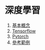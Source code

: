 # 深度學習

1. [基本概念](./README6.ipynb)
2. [Tensorflow](https://github.com/roberthsu2003/tensorFlow)
3. [Pytorch](https://github.com/roberthsu2003/pytorch)
2. [參考範例](./mglearn)